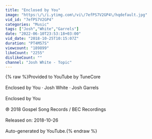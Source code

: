 ```yaml
---
title: "Enclosed by You"
image: "https:\/\/i.ytimg.com\/vi\/7efPS7V2GP4\/hqdefault.jpg"
vid_id: "7efPS7V2GP4"
categories: "Music"
tags: ["Josh","White","Garrels"]
date: "2022-06-10T23:53:18+03:00"
vid_date: "2018-10-25T10:15:07Z"
duration: "PT4M57S"
viewcount: "189899"
likeCount: "2255"
dislikeCount: ""
channel: "Josh White - Topic"
---
```

{% raw %}Provided to YouTube by TuneCore<br /><br />Enclosed by You · Josh White · Josh Garrels<br /><br />Enclosed by You<br /><br />℗ 2018 Gospel Song Records / BEC Recordings<br /><br />Released on: 2018-10-26<br /><br />Auto-generated by YouTube.{% endraw %}
